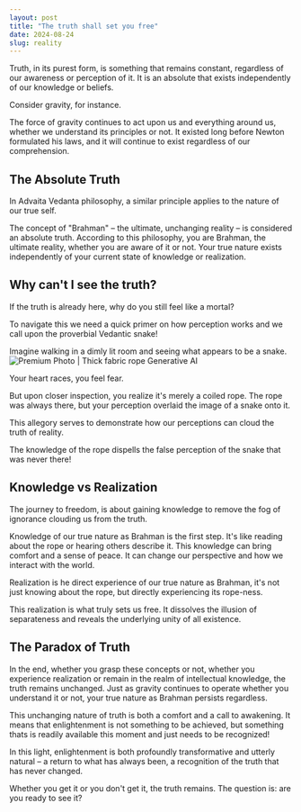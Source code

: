 ```yaml
---
layout: post
title: "The truth shall set you free"
date: 2024-08-24
slug: reality
---
```


Truth, in its purest form, is something that remains constant, regardless of our awareness or perception of it. It is an absolute that exists independently of our knowledge or beliefs. 

Consider gravity, for instance. 

The force of gravity continues to act upon us and everything around us, whether we understand its principles or not. It existed long before Newton formulated his laws, and it will continue to exist regardless of our comprehension.

## The Absolute Truth

In Advaita Vedanta philosophy, a similar principle applies to the nature of our true self. 

The concept of "Brahman" – the ultimate, unchanging reality – is considered an absolute truth. According to this philosophy, you are Brahman, the ultimate reality, whether you are aware of it or not. Your true nature exists independently of your current state of knowledge or realization.

## Why can't I see the truth?

If the truth is already here, why do you still feel like a mortal?

To navigate this we need a quick primer on how perception works and we call upon the proverbial Vedantic snake!

Imagine walking in a dimly lit room and seeing what appears to be a snake.
![Premium Photo | Thick fabric rope Generative AI](https://img.freepik.com/premium-photo/thick-fabric-rope-generative-ai_845977-2810.jpg)

Your heart races, you feel fear. 

But upon closer inspection, you realize it's merely a coiled rope. The rope was always there, but your perception overlaid the image of a snake onto it.

This allegory serves to demonstrate how our perceptions can cloud the truth of reality. 

The knowledge of the rope dispells the false perception of the snake that was never there!

## Knowledge vs Realization
The journey to freedom, is about gaining knowledge to remove the fog of ignorance clouding us from the truth.

Knowledge of our true nature as Brahman is the first step. It's like reading about the rope or hearing others describe it. This knowledge can bring comfort and a sense of peace. It can change our perspective and how we interact with the world. 

Realization is he direct experience of our true nature as Brahman, it's not just knowing about the rope, but directly experiencing its rope-ness.

This realization is what truly sets us free. It dissolves the illusion of separateness and reveals the underlying unity of all existence.

## The Paradox of Truth

In the end, whether you grasp these concepts or not, whether you experience realization or remain in the realm of intellectual knowledge, the truth remains unchanged. Just as gravity continues to operate whether you understand it or not, your true nature as Brahman persists regardless.

This unchanging nature of truth is both a comfort and a call to awakening. It means that enlightenment is not something to be achieved, but something thats is readily available this moment and just needs to be recognized!

In this light, enlightenment is both profoundly transformative and utterly natural – a return to what has always been, a recognition of the truth that has never changed. 

Whether you get it or you don't get it, the truth remains. The question is: are you ready to see it?
